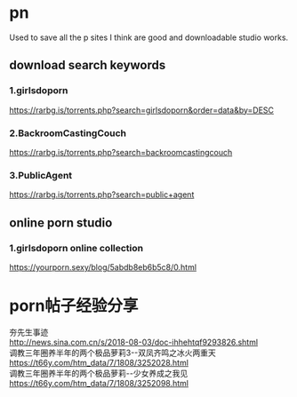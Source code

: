 # pn
Used to save all the p sites I think are good and downloadable studio works.

## download search keywords
### 1.girlsdoporn <br/>
https://rarbg.is/torrents.php?search=girlsdoporn&order=data&by=DESC
### 2.BackroomCastingCouch
https://rarbg.is/torrents.php?search=backroomcastingcouch
### 3.PublicAgent
https://rarbg.is/torrents.php?search=public+agent

## online porn studio
### 1.girlsdoporn online collection
https://yourporn.sexy/blog/5abdb8eb6b5c8/0.html



# porn帖子经验分享
夯先生事迹<br/>
http://news.sina.com.cn/s/2018-08-03/doc-ihhehtqf9293826.shtml<br/>
调教三年圈养半年的两个极品萝莉3--双凤齐鸣之冰火两重天<br/>
https://t66y.com/htm_data/7/1808/3252028.html<br/>
调教三年圈养半年的两个极品萝莉--少女养成之我见<br/>
https://t66y.com/htm_data/7/1808/3252098.html<br/>
